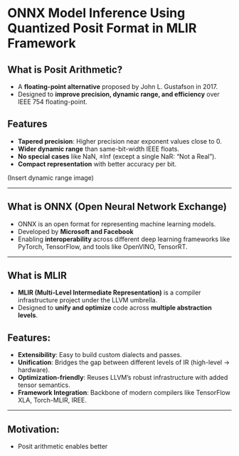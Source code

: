 
# ONNX Model Inference Using Quantized Posit Format in MLIR Framework

## What is Posit Arithmetic?

- A **floating-point alternative** proposed by John L. Gustafson in 2017.
- Designed to **improve precision, dynamic range, and efficiency** over IEEE 754 floating-point.
## Features

- **Tapered precision**: Higher precision near exponent values close to 0.
- **Wider dynamic range** than same-bit-width IEEE floats.
- **No special cases** like NaN, ±Inf (except a single NaR: “Not a Real”).
- **Compact representation** with better accuracy per bit.

(Insert dynamic range image)

---

## What is ONNX (Open Neural Network Exchange)

- ONNX is an open format for representing machine learning models.
- Developed by **Microsoft and Facebook**
- Enabling **interoperability** across different deep learning frameworks like PyTorch, TensorFlow, and tools like OpenVINO, TensorRT.

---
## What is MLIR

- **MLIR (Multi-Level Intermediate Representation)** is a compiler infrastructure project under the LLVM umbrella.
- Designed to **unify and optimize** code across **multiple abstraction levels**.
## Features:

- **Extensibility**: Easy to build custom dialects and passes.
- **Unification**: Bridges the gap between different levels of IR (high-level → hardware).
- **Optimization-friendly**: Reuses LLVM’s robust infrastructure with added tensor semantics.
- **Framework Integration**: Backbone of modern compilers like TensorFlow XLA, Torch-MLIR, IREE.

---
## Motivation:

- Posit arithmetic enables better

